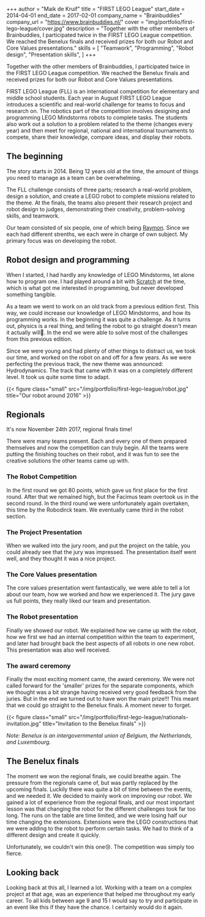 +++
author = "Maik de Kruif"
title = "FIRST LEGO League"
start_date = 2014-04-01
end_date = 2017-02-01
company_name = "Brainbuddies"
company_url = "https://www.brainbuddies.nl/"
cover = "img/portfolio/first-lego-league/cover.jpg"
description = "Together with the other members of Brainbuddies, I participated twice in the FIRST LEGO League competition. We reached the Benelux finals and received prizes for both our Robot and Core Values presentations."
skills = [
    "Teamwork",
    "Programming",
    "Robot design",
    "Presentation skills",
]
+++

Together with the other members of Brainbuddies, I participated twice in the FIRST LEGO League competition. We reached the Benelux finals and received prizes for both our Robot and Core Values presentations.

FIRST LEGO League (FLL) is an international competition for elementary and middle school students. Each year in August FIRST LEGO League introduces a scientific and real-world challenge for teams to focus and research on. The robotics part of the competition involves designing and programming LEGO Mindstorms robots to complete tasks. The students also work out a solution to a problem related to the theme (changes every year) and then meet for regional, national and international tournaments to compete, share their knowledge, compare ideas, and display their robots.

## The beginning

The story starts in 2014. Being 12 years old at the time, the amount of things you need to manage as a team can be overwhelming.

The FLL challenge consists of three parts; research a real-world problem, design a solution, and create a LEGO robot to complete missions related to the theme. At the finals, the teams also present their research project and robot design to judges, demonstrating their creativity, problem-solving skills, and teamwork.

Our team consisted of six people, one of which being [Raymon](https://raymon.dev/). Since we each had different strenths, we each were in charge of own subject. My primary focus was on developing the robot.

## Robot design and programming

When I started, I had hardly any knowledge of LEGO Mindstorms, let alone how to program one. I had played around a bit with [Scratch](https://en.wikipedia.org/wiki/Scratch_(programming_language)) at the time, which is what got me interested in programming, but never developed something tangible.

As a team we went to work on an old track from a previous edition first. This way, we could increase our knowledge of LEGO Mindstorms, and how its programming works. In the beginning it was quite a challenge. As it turns out, physics is a real thing, and telling the robot to go straight doesn't mean it actually will:smiling_face_with_tear:. In the end we were able to solve most of the challenges from this previous edition.

Since we were young and had plenty of other things to distract us, we took our time, and worked on the robot on and off for a few years. As we were perfecting the previous track, the new theme was announced: Hydrodynamics. The track that came with it was on a completely different level. It took us quite some time to adapt.

{{< figure class="small" src="/img/portfolio/first-lego-league/robot.jpg" title="Our robot around 2016" >}}

## Regionals

It's now November 24th 2017, regional finals time!

There were many teams present. Each and every one of them prepared themselves and now the competition can truly begin. All the teams were putting the finishing touches on their robot, and it was fun to see the creative solutions the other teams came up with.

### The Robot Competition

In the first round we got 80 points, which gave us first place for the first round. After that we remained high, but the Facimus team overtook us in the second round. In the third round we were unfortunately again overtaken, this time by the Robodirck team. We eventually came third in the robot section.

### The Project Presentation

When we walked into the jury room, and put the project on the table, you could already see that the jury was impressed. The presentation itself went well, and they thought it was a nice project.

### The Core Values ​​presentation

The core values ​​presentation went fantastically, we were able to tell a lot about our team, how we worked and how we experienced it. The jury gave us full points, they really liked our team and presentation.

### The Robot presentation

Finally we showed our robot. We explained how we came up with the robot, how we first we had an internal competition within the team to experiment, and later had brought back the best aspects of all robots in one new robot. This presentation was also well received.

### The award ceremony

Finally the most exciting moment came, the award ceremony. We were not called forward for the 'smaller' prizes for the separate components, which we thought was a bit strange having received very good feedback from the juries. But in the end we turned out to have won the main prize!!! This meant that we could go straight to the Benelux finals. A moment never to forget.

{{< figure class="small" src="/img/portfolio/first-lego-league/nationals-invitation.jpg" title="Invitation to the Benelux finals" >}}

_Note: Benelux is an intergovernmental union of Belgium, the Netherlands, and Luxembourg._

## The Benelux finals

The moment we won the regional finals, we could breathe again. The pressure from the regionals came of, but was partly replaced by the upcoming finals. Luckily there was quite a bit of time between the events, and we needed it. We decided to mainly work on improving our robot. We gained a lot of experience from the regional finals, and our most important lesson was that changing the robot for the different challenges took far too long. The runs on the table are time limited, and we were losing half our time changing the extensions. Extensions were the LEGO constructions that we were adding to the robot to perform certain tasks. We had to think of a different design and create it quickly.

Unfortunately, we couldn't win this one:cry:. The competition was simply too fierce.

## Looking back

Looking back at this all, I learned a lot. Working with a team on a complex project at that age, was an experience that helped me throughout my early career. To all kids between age 9 and 15 I would say to try and participate in an event like this if they have the chance. I certainly would do it again.
